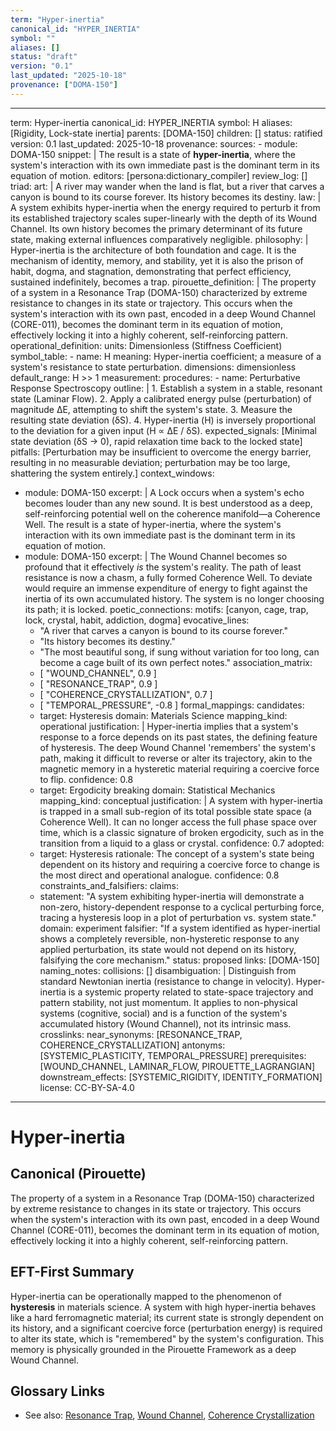 ```yaml
---
term: "Hyper-inertia"
canonical_id: "HYPER_INERTIA"
symbol: ""
aliases: []
status: "draft"
version: "0.1"
last_updated: "2025-10-18"
provenance: ["DOMA-150"]
---
```


---
term: Hyper-inertia
canonical_id: HYPER_INERTIA
symbol: Η
aliases: [Rigidity, Lock-state inertia]
parents: [DOMA-150]
children: []
status: ratified
version: 0.1
last_updated: 2025-10-18
provenance:
  sources:
    - module: DOMA-150
      snippet: |
        The result is a state of **hyper-inertia**, where the system's interaction with its own immediate past is the dominant term in its equation of motion.
  editors: [persona:dictionary_compiler]
  review_log: []
triad:
  art: |
    A river may wander when the land is flat, but a river that carves a canyon is bound to its course forever. Its history becomes its destiny.
  law: |
    A system exhibits hyper-inertia when the energy required to perturb it from its established trajectory scales super-linearly with the depth of its Wound Channel. Its own history becomes the primary determinant of its future state, making external influences comparatively negligible.
  philosophy: |
    Hyper-inertia is the architecture of both foundation and cage. It is the mechanism of identity, memory, and stability, yet it is also the prison of habit, dogma, and stagnation, demonstrating that perfect efficiency, sustained indefinitely, becomes a trap.
pirouette_definition: |
  The property of a system in a Resonance Trap (DOMA-150) characterized by extreme resistance to changes in its state or trajectory. This occurs when the system's interaction with its own past, encoded in a deep Wound Channel (CORE-011), becomes the dominant term in its equation of motion, effectively locking it into a highly coherent, self-reinforcing pattern.
operational_definition:
  units: Dimensionless (Stiffness Coefficient)
  symbol_table:
    - name: Η
      meaning: Hyper-inertia coefficient; a measure of a system's resistance to state perturbation.
      dimensions: dimensionless
      default_range: Η >> 1
  measurement:
    procedures:
      - name: Perturbative Response Spectroscopy
        outline: |
          1. Establish a system in a stable, resonant state (Laminar Flow).
          2. Apply a calibrated energy pulse (perturbation) of magnitude ΔE, attempting to shift the system's state.
          3. Measure the resulting state deviation (δS).
          4. Hyper-inertia (Η) is inversely proportional to the deviation for a given input (Η ∝ ΔE / δS).
        expected_signals: [Minimal state deviation (δS → 0), rapid relaxation time back to the locked state]
        pitfalls: [Perturbation may be insufficient to overcome the energy barrier, resulting in no measurable deviation; perturbation may be too large, shattering the system entirely.]
context_windows:
  - module: DOMA-150
    excerpt: |
      A Lock occurs when a system's echo becomes louder than any new sound. It is best understood as a deep, self-reinforcing potential well on the coherence manifold—a Coherence Well. The result is a state of hyper-inertia, where the system's interaction with its own immediate past is the dominant term in its equation of motion.
  - module: DOMA-150
    excerpt: |
      The Wound Channel becomes so profound that it effectively *is* the system's reality. The path of least resistance is now a chasm, a fully formed Coherence Well. To deviate would require an immense expenditure of energy to fight against the inertia of its own accumulated history. The system is no longer choosing its path; it is locked.
poetic_connections:
  motifs: [canyon, cage, trap, lock, crystal, habit, addiction, dogma]
  evocative_lines:
    - "A river that carves a canyon is bound to its course forever."
    - "Its history becomes its destiny."
    - "The most beautiful song, if sung without variation for too long, can become a cage built of its own perfect notes."
  association_matrix:
    - [ "WOUND_CHANNEL", 0.9 ]
    - [ "RESONANCE_TRAP", 0.9 ]
    - [ "COHERENCE_CRYSTALLIZATION", 0.7 ]
    - [ "TEMPORAL_PRESSURE", -0.8 ]
formal_mappings:
  candidates:
    - target: Hysteresis
      domain: Materials Science
      mapping_kind: operational
      justification: |
        Hyper-inertia implies that a system's response to a force depends on its past states, the defining feature of hysteresis. The deep Wound Channel 'remembers' the system's path, making it difficult to reverse or alter its trajectory, akin to the magnetic memory in a hysteretic material requiring a coercive force to flip.
      confidence: 0.8
    - target: Ergodicity breaking
      domain: Statistical Mechanics
      mapping_kind: conceptual
      justification: |
        A system with hyper-inertia is trapped in a small sub-region of its total possible state space (a Coherence Well). It can no longer access the full phase space over time, which is a classic signature of broken ergodicity, such as in the transition from a liquid to a glass or crystal.
      confidence: 0.7
  adopted:
    - target: Hysteresis
      rationale: The concept of a system's state being dependent on its history and requiring a coercive force to change is the most direct and operational analogue.
      confidence: 0.8
constraints_and_falsifiers:
  claims:
    - statement: "A system exhibiting hyper-inertia will demonstrate a non-zero, history-dependent response to a cyclical perturbing force, tracing a hysteresis loop in a plot of perturbation vs. system state."
      domain: experiment
      falsifier: "If a system identified as hyper-inertial shows a completely reversible, non-hysteretic response to any applied perturbation, its state would not depend on its history, falsifying the core mechanism."
      status: proposed
      links: [DOMA-150]
naming_notes:
  collisions: []
  disambiguation: |
    Distinguish from standard Newtonian inertia (resistance to change in velocity). Hyper-inertia is a systemic property related to state-space trajectory and pattern stability, not just momentum. It applies to non-physical systems (cognitive, social) and is a function of the system's accumulated history (Wound Channel), not its intrinsic mass.
crosslinks:
  near_synonyms: [RESONANCE_TRAP, COHERENCE_CRYSTALLIZATION]
  antonyms: [SYSTEMIC_PLASTICITY, TEMPORAL_PRESSURE]
  prerequisites: [WOUND_CHANNEL, LAMINAR_FLOW, PIROUETTE_LAGRANGIAN]
  downstream_effects: [SYSTEMIC_RIGIDITY, IDENTITY_FORMATION]
license: CC-BY-SA-4.0
---

# Hyper-inertia

## Canonical (Pirouette)
The property of a system in a Resonance Trap (DOMA-150) characterized by extreme resistance to changes in its state or trajectory. This occurs when the system's interaction with its own past, encoded in a deep Wound Channel (CORE-011), becomes the dominant term in its equation of motion, effectively locking it into a highly coherent, self-reinforcing pattern.

## EFT-First Summary
Hyper-inertia can be operationally mapped to the phenomenon of **hysteresis** in materials science. A system with high hyper-inertia behaves like a hard ferromagnetic material; its current state is strongly dependent on its history, and a significant coercive force (perturbation energy) is required to alter its state, which is "remembered" by the system's configuration. This memory is physically grounded in the Pirouette Framework as a deep Wound Channel.

## Glossary Links
- See also: [Resonance Trap](RESONANCE_TRAP), [Wound Channel](WOUND_CHANNEL), [Coherence Crystallization](COHERENCE_CRYSTALLIZATION)